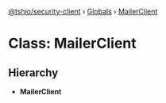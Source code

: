 [@tshio/security-client](../README.md) › [Globals](../globals.md) › [MailerClient](mailerclient.md)

# Class: MailerClient

## Hierarchy

* **MailerClient**
